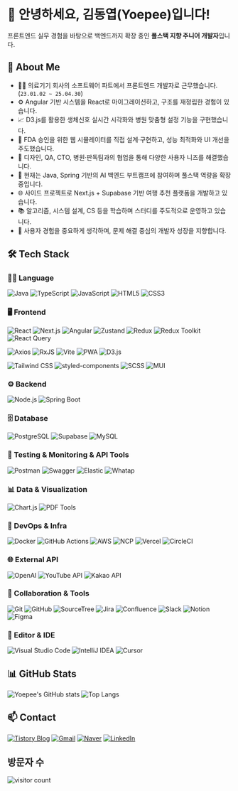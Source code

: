 # 👋 안녕하세요, 김동엽(Yoepee)입니다!
프론트엔드 실무 경험을 바탕으로 백엔드까지 확장 중인 **풀스택 지향 주니어 개발자**입니다.

## 🧠 About Me

- 🧑‍💻 의료기기 회사의 소프트웨어 파트에서 프론트엔드 개발자로 근무했습니다. (`23.01.02 ~ 25.04.30`)
- ⚙️ Angular 기반 시스템을 React로 마이그레이션하고, 구조를 재정립한 경험이 있습니다.
- 📈 D3.js를 활용한 생체신호 실시간 시각화와 병원 맞춤형 설정 기능을 구현했습니다.
- 📝 FDA 승인을 위한 웹 시뮬레이터를 직접 설계·구현하고, 성능 최적화와 UI 개선을 주도했습니다.
- 🤝 디자인, QA, CTO, 병원·판독팀과의 협업을 통해 다양한 사용자 니즈를 해결했습니다.
- 🧠 현재는 Java, Spring 기반의 AI 백엔드 부트캠프에 참여하며 풀스택 역량을 확장 중입니다.
- 🌐 사이드 프로젝트로 Next.js + Supabase 기반 여행 추천 플랫폼을 개발하고 있습니다.
- 📚 알고리즘, 시스템 설계, CS 등을 학습하며 스터디를 주도적으로 운영하고 있습니다.
- 🎯 사용자 경험을 중요하게 생각하며, 문제 해결 중심의 개발자 성장을 지향합니다.

## 🛠️ Tech Stack

### 🧑‍💻 Language  
![Java](https://img.shields.io/badge/Java-007396?style=flat&logo=openjdk&logoColor=white)
![TypeScript](https://img.shields.io/badge/TypeScript-3178C6?style=flat&logo=typescript&logoColor=white)
![JavaScript](https://img.shields.io/badge/JavaScript-F7DF1E?style=flat&logo=javascript&logoColor=black)
![HTML5](https://img.shields.io/badge/HTML5-E34F26?style=flat&logo=html5&logoColor=white)
![CSS3](https://img.shields.io/badge/CSS3-1572B6?style=flat&logo=css3&logoColor=white)

### 🖥️ Frontend  
![React](https://img.shields.io/badge/React-20232A?style=flat&logo=react&logoColor=61DAFB)
![Next.js](https://img.shields.io/badge/Next.js-000000?style=flat&logo=nextdotjs&logoColor=white)
![Angular](https://img.shields.io/badge/Angular-DD0031?style=flat&logo=angular&logoColor=white)
![Zustand](https://img.shields.io/badge/Zustand-000000?style=flat&logo=react&logoColor=white)
![Redux](https://img.shields.io/badge/Redux-764ABC?style=flat&logo=redux&logoColor=white)
![Redux Toolkit](https://img.shields.io/badge/Redux_Toolkit-764ABC?style=flat&logo=redux&logoColor=white)
![React Query](https://img.shields.io/badge/React_Query-FF4154?style=flat&logo=reactquery&logoColor=white)

![Axios](https://img.shields.io/badge/Axios-5A29E4?style=flat&logo=axios&logoColor=white)
![RxJS](https://img.shields.io/badge/RxJS-B7178C?style=flat&logo=reactivex&logoColor=white)
![Vite](https://img.shields.io/badge/Vite-646CFF?style=flat&logo=vite&logoColor=white)
![PWA](https://img.shields.io/badge/PWA-5A0FC8?style=flat&logo=pwa&logoColor=white)
![D3.js](https://img.shields.io/badge/D3.js-F9A03C?style=flat&logo=d3dotjs&logoColor=black)

![Tailwind CSS](https://img.shields.io/badge/Tailwind_CSS-06B6D4?style=flat&logo=tailwindcss&logoColor=white)
![styled-components](https://img.shields.io/badge/styled--components-3C3C3C?style=flat&logo=styled-components&logoColor=white)
![SCSS](https://img.shields.io/badge/SCSS-CC6699?style=flat&logo=sass&logoColor=white)
![MUI](https://img.shields.io/badge/MUI-007FFF?style=flat&logo=mui&logoColor=white)

### ⚙️ Backend  
![Node.js](https://img.shields.io/badge/Node.js-339933?style=flat&logo=nodedotjs&logoColor=white)
![Spring Boot](https://img.shields.io/badge/Spring_Boot-6DB33F?style=flat&logo=springboot&logoColor=white)

### 🗄️ Database  
![PostgreSQL](https://img.shields.io/badge/PostgreSQL-4169E1?style=flat&logo=postgresql&logoColor=white)
![Supabase](https://img.shields.io/badge/Supabase-2C2C2C?style=flat&logo=supabase&logoColor=3FCF8E)
![MySQL](https://img.shields.io/badge/MySQL-4479A1?style=flat&logo=mysql&logoColor=white)

### 📡 Testing  & Monitoring & API Tools  
![Postman](https://img.shields.io/badge/Postman-FF6C37?style=flat&logo=postman&logoColor=white)
![Swagger](https://img.shields.io/badge/Swagger-85EA2D?style=flat&logo=swagger&logoColor=black)
![Elastic](https://img.shields.io/badge/Elastic-005571?style=flat&logo=elastic&logoColor=white)
![Whatap](https://img.shields.io/badge/Whatap-2E2E2E?style=flat&logo=monitor&logoColor=white)

### 📊 Data & Visualization  
![Chart.js](https://img.shields.io/badge/Chart.js-FF6384?style=flat&logo=chartdotjs&logoColor=white)
![PDF Tools](https://img.shields.io/badge/PDF--Rendering-html2pdf%20%7C%20pdfmake%20%7C%20canvas--to--pdf-333333?style=flat&logo=adobeacrobatreader&logoColor=white)

### 🚀 DevOps & Infra  
![Docker](https://img.shields.io/badge/Docker-2496ED?style=flat&logo=docker&logoColor=white)
![GitHub Actions](https://img.shields.io/badge/GitHub_Actions-2088FF?style=flat&logo=githubactions&logoColor=white)
![AWS](https://img.shields.io/badge/AWS-232F3E?style=flat&logo=amazonaws&logoColor=white)
![NCP](https://img.shields.io/badge/Naver_Cloud_Platform-03C75A?style=flat&logo=naver&logoColor=white)
![Vercel](https://img.shields.io/badge/Vercel-000000?style=flat&logo=vercel&logoColor=white)
![CircleCI](https://img.shields.io/badge/CircleCI-343434?style=flat&logo=circleci&logoColor=white)

### 🌐 External API  
![OpenAI](https://img.shields.io/badge/OpenAI-2A0A4F?style=flat&logo=openai&logoColor=white)
![YouTube API](https://img.shields.io/badge/YouTube_API-FF0000?style=flat&logo=youtube&logoColor=white)
![Kakao API](https://img.shields.io/badge/Kakao_API-3C1E1E?style=flat&logo=kakaotalk&logoColor=yellow)

### 🤝 Collaboration & Tools  
![Git](https://img.shields.io/badge/Git-F05032?style=flat&logo=git&logoColor=white)
![GitHub](https://img.shields.io/badge/GitHub-181717?style=flat&logo=github&logoColor=white)
![SourceTree](https://img.shields.io/badge/SourceTree-0052CC?style=flat&logo=sourcetree&logoColor=white)
![Jira](https://img.shields.io/badge/Jira-0052CC?style=flat&logo=jira&logoColor=white)
![Confluence](https://img.shields.io/badge/Confluence-172B4D?style=flat&logo=confluence&logoColor=white)
![Slack](https://img.shields.io/badge/Slack-4A154B?style=flat&logo=slack&logoColor=white)
![Notion](https://img.shields.io/badge/Notion-000000?style=flat&logo=notion&logoColor=white)
![Figma](https://img.shields.io/badge/Figma-F24E1E?style=flat&logo=figma&logoColor=white)

### 🧰 Editor & IDE  
![Visual Studio Code](https://img.shields.io/badge/VSCode-007ACC?style=flat&logo=visualstudiocode&logoColor=white)
![IntelliJ IDEA](https://img.shields.io/badge/IntelliJ_IDEA-000000?style=flat&logo=intellijidea&logoColor=white)
![Cursor](https://img.shields.io/badge/Cursor-2E2E2E?style=flat&logo=react&logoColor=white)
## 📊 GitHub Stats
![Yoepee's GitHub stats](https://github-readme-stats.vercel.app/api?username=Yoepee&show_icons=true&theme=tokyonight)
![Top Langs](https://github-readme-stats.vercel.app/api/top-langs/?username=Yoepee&layout=compact&theme=tokyonight)

## 📫 Contact
[![Tistory Blog](https://img.shields.io/badge/Blog-nowsun.tistory.com-orange)](https://nowsun.tistory.com/)
[![Gmail](https://img.shields.io/badge/Gmail-rla9123@gmail.com-D14836?style=flat&logo=gmail&logoColor=white)](mailto:rla9123@gmail.com)
[![Naver](https://img.shields.io/badge/NaverMail-kdy2975@naver.com-03C75A?style=flat&logo=naver&logoColor=white)](mailto:kdy2975@naver.com)
[![LinkedIn](https://img.shields.io/badge/LinkedIn-동엽%20김-0A66C2?style=flat&logo=linkedin&logoColor=white)](https://www.linkedin.com/in/%EB%8F%99%EC%97%BD-%EA%B9%80-556308295/)

## 방문자 수
<img src="https://count.getloli.com/@Yoepee?name=Yoepee&theme=sketch-2&padding=7&offset=0&align=top&scale=1&pixelated=1&darkmode=auto" alt="visitor count"/>
